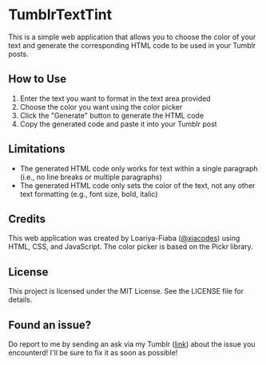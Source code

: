# TumblrTextTint
This is a simple web application that allows you to choose the color of your text and generate the corresponding HTML code to be used in your Tumblr posts.

## How to Use
1. Enter the text you want to format in the text area provided
2. Choose the color you want using the color picker
3. Click the "Generate" button to generate the HTML code
4. Copy the generated code and paste it into your Tumblr post

## Limitations
- The generated HTML code only works for text within a single paragraph (i.e., no line breaks or multiple paragraphs)
- The generated HTML code only sets the color of the text, not any other text formatting (e.g., font size, bold, italic)

## Credits
This web application was created by Loariya-Fiaba ([@xiacodes](https://xiacodes.tumblr.com/)) using HTML, CSS, and JavaScript. The color picker is based on the Pickr library.

## License
This project is licensed under the MIT License. See the LICENSE file for details.

## Found an issue?
Do report to me by sending an ask via my Tumblr ([link](https://xiacodes.tumblr.com/ask)) about the issue you encounterd! I'll be sure to fix it as soon as possible!
